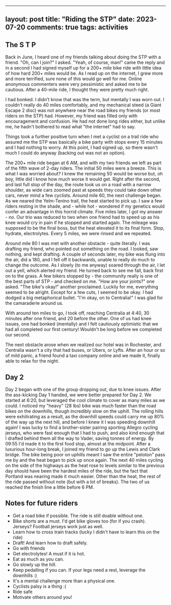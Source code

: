 ----
layout: post
title:  "Riding the STP"
date:   2023-07-20
comments: true
tags: activities
---

## The S T P
Back in June, I heard one of my friends talking about doing the STP with a friend. "Oh, can I join?" I asked. "Yeah, of course, man!" came the reply and in a second I had signed myself up for a 200+ mile bike ride with little idea of how hard 200+ miles would be. As I read up on the internet, I grew more and more terrified, sure none of this would go well for me. Online anonymous commenters were very pessimistic and asked me to be cautious. After a 40-mile ride, I thought they were pretty much right.

I had bonked. I didn't know that was the term, but mentally I was worn out. I couldn't really do 40 miles comfortably, and my mechanical steed (a Giant Escape 2 disc) was not anywhere near the road bikes my friends (or most riders on the STP) had. However, my friend was filled only with encouragement and confusion. He had not done long rides either, but unlike me, he hadn't bothered to read what "the internet" had to say.

Things took a further positive turn when I met a cyclist on a trail ride who assured me the STP was basically a bike party with stops every 15 minutes and I had nothing to worry. At this point, I had signed up, so there wasn't much I could do anyway (backing out was not an option).

The 200+ mile ride began at 6 AM, and with my two friends we left as part of the fifth wave of 2-day riders. The initial 50 miles were a breeze. This is what I was worried about? I knew the remaining 50 would be worse but, oh boy, little did I know how much worse it would get. Right after the second, and last full stop of the day, the route took us on a road with a narrow shoulder, as wide cars zoomed past at speeds they could take down other cars, never mind a few cyclists. Around mile 60, the next challenge began. As we neared the Yelm-Tenino trail, the heat started to pick up. I saw a few riders resting in the shade, and - while hot - wondered if my genetics would confer an advantage in this horrid climate. Five miles later, I got my answer - no. Our trio was reduced to two when one friend had to speed up as his knee would cry in pain if he stopped and started again. The mileage was supposed to be the final boss, but the heat elevated it to its final form. Stop, hydrate, electrolytes. Every 5 miles, we were rinsed and we repeated.

Around mile 80 I was met with another obstacle - quite literally. I was drafting my friend, who pointed out something on the road. I looked, saw nothing, and kept drafting. A couple of seconds later, my bike was flung into the air, did a 180, and I fell off it backwards, unable to really do much to change the outcome. As I slowly (to me anyway) soared through the air, I let out a yell, which alerted my friend. He turned back to see me fall, back first on to the grass. A few bikers stopped by - the community really is one of the best parts of STP - and checked on me. "How are your joints?" one asked. "The bike's okay!" another proclaimed. Luckily for me, everything seemed to be alright. Except for a few cuts, I seemed to be okay. I had dodged a big metaphorical bullet. "I'm okay, on to Centralia!" I was glad for the camaraderie around us.

With around ten miles to go, I took off, reaching Centralia at 4:40, 30 minutes after one friend, and 20 before the other. One of us had knee issues, one had bonked (mentally) and I felt cautiously optimistic that we had all completed our first century! Wouldn't be long before we completed our second.

The next obstacle arose when we realized our hotel was in Rochester, and Centralia wasn't a city that had buses, or Ubers, or Lyfts. After an hour or so of mild panic, a friend found a taxi company online and we made it, finally able to relax for the night.

## Day 2
Day 2 began with one of the group dropping out, due to knee issues. After the ass-kicking Day 1 handed, we were better prepared for Day 2. We started at 6:20, but leveraged the cool climate to cover as many miles as we could. I noticed my "heavy" (28 lbs) bike was much faster than the road bikes on the downhills, though incredibly slow on the uphill. The rolling hills were exhilirating as a result, as the downhill speeds could carry me up 80% of the way up the next hill, and before I knew it I was speeding downhill again! I was lucky to find a brother-sister pairing sporting Allegro cycling jerseys, who were fast enough that I had to push, and also kind enough that I drafted behind them all the way to Vader, saving tonnes of energy. By 09:55 I'd made it to the first food stop, almost at the midpoint. After a luxurious hour-long break, I joined my friend to go up the Lewis and Clark bridge. The bike being poor on uphills meant I saw the entire "peloton" pass me by and the heat began to pick up once again. The next 40 miles cycling on the side of the highways as the heat rose to levels similar to the previous day should have been the hardest miles of the ride, but the fact that Portland was nearing made it much easier. Other than the heat, the rest of the ride passed without note (but with a lot of breaks). The two of us reached the finish line a little before 6 PM.

## Notes for future riders
- Get a road bike if possible. The ride is still doable without one.
- Bike shorts are a must. I'd get bike gloves too (for if you crash). Jerseys? Football jerseys work just as well.
- Learn how to cross train tracks (lucky I didn't have to learn this on the ride)
- Draft! And learn how to draft safely.
- Go with friends
- Get electrolytes! A must if it is hot.
- Eat as much as you can.
- Go slowly up the hill.
- Keep pedalling if you can. If your legs need a rest, leverage the downhills :)
- It's a mental challenge more than a physical one.
- Cyclists palsy is a thing :(
- Ride safe
- Motivate others around you!
